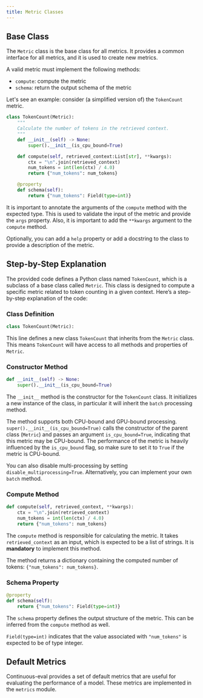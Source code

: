 ```yaml
---
title: Metric Classes
---
```


## Base Class

The `Metric` class is the base class for all metrics. It provides a common interface for all metrics, and it is used to create new metrics.

A valid metric must implement the following methods:

- `compute`: compute the metric
- `schema`: return the output schema of the metric

Let's see an example: consider (a simplified version of) the `TokenCount` metric.

```python
class TokenCount(Metric):
    """
    Calculate the number of tokens in the retrieved context.
    """
    def __init__(self) -> None:
        super().__init__(is_cpu_bound=True)

    def compute(self, retrieved_context:List[str], **kwargs):
        ctx = "\n".join(retrieved_context)
        num_tokens = int(len(ctx) / 4.0)
        return {"num_tokens": num_tokens}

    @property
    def schema(self):
        return {"num_tokens": Field(type=int)}
```

It is important to annotate the arguments of the `compute` method with the expected type. This is used to validate the input of the metric and provide the `args` property.
Also, it is important to add the `**kwargs` argument to the `compute` method.

Optionally, you can add a `help` property or add a docstring to the class to provide a description of the metric.

## Step-by-Step Explanation

The provided code defines a Python class named `TokenCount`, which is a subclass of a base class called `Metric`. This class is designed to compute a specific metric related to token counting in a given context. Here’s a step-by-step explanation of the code:

### Class Definition

```python
class TokenCount(Metric):
```

This line defines a new class `TokenCount` that inherits from the `Metric` class. This means `TokenCount` will have access to all methods and properties of `Metric`.

### Constructor Method

```python
def __init__(self) -> None:
    super().__init__(is_cpu_bound=True)
```

The `__init__` method is the constructor for the `TokenCount` class. It initializes a new instance of the class, in particular it will inherit the `batch` processing method.

The method supports both CPU-bound and GPU-bound processing. `super().__init__(is_cpu_bound=True)` calls the constructor of the parent class (`Metric`) and passes an argument `is_cpu_bound=True`, indicating that this metric may be CPU-bound. The performance of the metric is heavily influenced by the `is_cpu_bound` flag, so make sure to set it to `True` if the metric is CPU-bound.

You can also disable multi-processing by setting `disable_multiprocessing=True`. Alternatively, you can implement your own `batch` method.

### Compute Method

```python
def compute(self, retrieved_context, **kwargs):
    ctx = "\n".join(retrieved_context)
    num_tokens = int(len(ctx) / 4.0)
    return {"num_tokens": num_tokens}
```

The `compute` method is responsible for calculating the metric. It takes `retrieved_context` as an input, which is expected to be a list of strings. It is **mandatory** to implement this method.

The method returns a dictionary containing the computed number of tokens: `{"num_tokens": num_tokens}`.

### Schema Property

```python
@property
def schema(self):
    return {"num_tokens": Field(type=int)}
```

The `schema` property defines the output structure of the metric. This can be inferred from the `compute` method as well.

`Field(type=int)` indicates that the value associated with `"num_tokens"` is expected to be of type integer.

## Default Metrics

Continuous-eval provides a set of default metrics that are useful for evaluating the performance of a model. These metrics are implemented in the `metrics` module.
